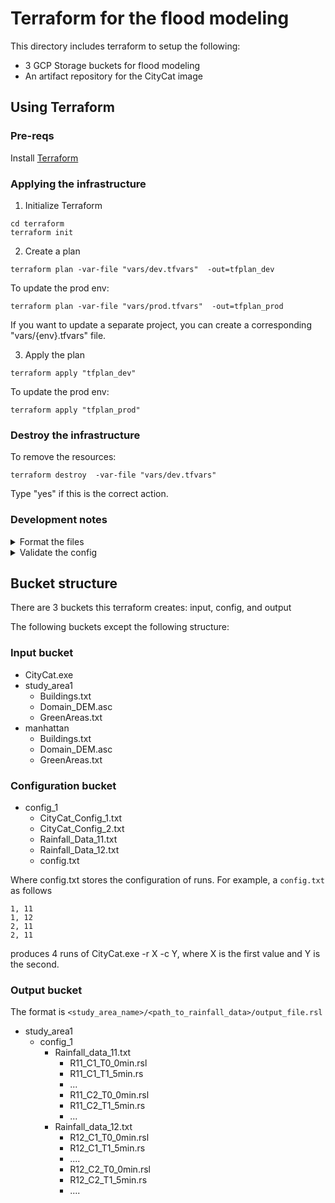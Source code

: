 # Terraform for the flood modeling

This directory includes terraform to setup the following:
 - 3 GCP Storage buckets for flood modeling
 - An artifact repository for the CityCat image

## Using Terraform 
### Pre-reqs

Install [Terraform](https://developer.hashicorp.com/terraform/tutorials/aws-get-started/install-cli)

### Applying the infrastructure

1. Initialize Terraform
```
cd terraform
terraform init
```

2. Create a plan
```
terraform plan -var-file "vars/dev.tfvars"  -out=tfplan_dev
```

To update the prod env:
```
terraform plan -var-file "vars/prod.tfvars"  -out=tfplan_prod
```

If you want to update a separate project, you can create a corresponding "vars/{env}.tfvars" file.

3. Apply the plan
```
terraform apply "tfplan_dev"
```

To update the prod env:
```
terraform apply "tfplan_prod"
```

### Destroy the infrastructure
To remove the resources:
```
terraform destroy  -var-file "vars/dev.tfvars"                      
```

Type "yes" if this is the correct action.

### Development notes
<details>
  <summary>Format the files</summary>
```
terraform fmt
```
</details>

<details>
  <summary>Validate the config</summary>
```
terraform validate
```         

</details>

## Bucket structure
There are 3 buckets this terraform creates: input, config, and output

The following buckets except the following structure:

### Input bucket
- CityCat.exe
- study_area1
  - Buildings.txt
  - Domain_DEM.asc
  - GreenAreas.txt
- manhattan
  - Buildings.txt
  - Domain_DEM.asc
  - GreenAreas.txt

### Configuration bucket
- config_1
  - CityCat_Config_1.txt
  - CityCat_Config_2.txt
  - Rainfall_Data_11.txt
  - Rainfall_Data_12.txt
  - config.txt

Where config.txt stores the configuration of runs. For example, a `config.txt` as follows
```
1, 11
1, 12
2, 11
2, 11
```
produces 4 runs of CityCat.exe -r X -c Y, where X is the first value and Y is the second.

### Output bucket

The format is `<study_area_name>/<path_to_rainfall_data>/output_file.rsl`

  - study_area1
    - config_1
      - Rainfall_data_11.txt
        - R11_C1_T0_0min.rsl
        - R11_C1_T1_5min.rs
        - ...
        - R11_C2_T0_0min.rsl
        - R11_C2_T1_5min.rs
        - ...
      - Rainfall_data_12.txt
        - R12_C1_T0_0min.rsl
        - R12_C1_T1_5min.rs
        - ....
        - R12_C2_T0_0min.rsl
        - R12_C2_T1_5min.rs
        - ....
